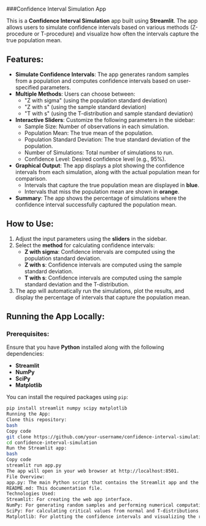 ###Confidence Interval Simulation App

This is a **Confidence Interval Simulation** app built using **Streamlit**. The app allows users to simulate confidence intervals based on various methods (Z-procedure or T-procedure) and visualize how often the intervals capture the true population mean.

## Features:

- **Simulate Confidence Intervals**: The app generates random samples from a population and computes confidence intervals based on user-specified parameters.
- **Multiple Methods**: Users can choose between:
  - "Z with sigma" (using the population standard deviation)
  - "Z with s" (using the sample standard deviation)
  - "T with s" (using the T-distribution and sample standard deviation)
- **Interactive Sliders**: Customize the following parameters in the sidebar:
  - Sample Size: Number of observations in each simulation.
  - Population Mean: The true mean of the population.
  - Population Standard Deviation: The true standard deviation of the population.
  - Number of Simulations: Total number of simulations to run.
  - Confidence Level: Desired confidence level (e.g., 95%).
- **Graphical Output**: The app displays a plot showing the confidence intervals from each simulation, along with the actual population mean for comparison.
  - Intervals that capture the true population mean are displayed in **blue**.
  - Intervals that miss the population mean are shown in **orange**.
- **Summary**: The app shows the percentage of simulations where the confidence interval successfully captured the population mean.

## How to Use:

1. Adjust the input parameters using the **sliders** in the sidebar.
2. Select the **method** for calculating confidence intervals:
   - **Z with sigma**: Confidence intervals are computed using the population standard deviation.
   - **Z with s**: Confidence intervals are computed using the sample standard deviation.
   - **T with s**: Confidence intervals are computed using the sample standard deviation and the T-distribution.
3. The app will automatically run the simulations, plot the results, and display the percentage of intervals that capture the population mean.

## Running the App Locally:

### Prerequisites:

Ensure that you have **Python** installed along with the following dependencies:

- **Streamlit**
- **NumPy**
- **SciPy**
- **Matplotlib**

You can install the required packages using `pip`:

```bash
pip install streamlit numpy scipy matplotlib
Running the App:
Clone this repository:
bash
Copy code
git clone https://github.com/your-username/confidence-interval-simulation.git
cd confidence-interval-simulation
Run the Streamlit app:
bash
Copy code
streamlit run app.py
The app will open in your web browser at http://localhost:8501.
File Overview:
app.py: The main Python script that contains the Streamlit app and the logic for the confidence interval simulations.
README.md: This documentation file.
Technologies Used:
Streamlit: For creating the web app interface.
NumPy: For generating random samples and performing numerical computations.
SciPy: For calculating critical values from normal and T-distributions.
Matplotlib: For plotting the confidence intervals and visualizing the results.